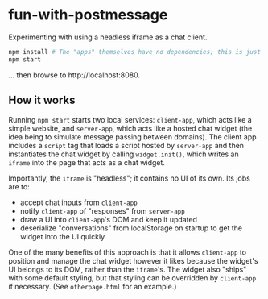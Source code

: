 # fun-with-postmessage

Experimenting with using a headless iframe as a chat client.

```bash
npm install # The "apps" themselves have no dependencies; this is just to host them locally.
npm start
```

... then browse to http://localhost:8080.

## How it works

Running `npm start` starts two local services: `client-app`, which acts like a simple website, and `server-app`, which acts like a hosted chat widget (the idea being to simulate message passing between domains). The client app includes a `script` tag that loads a script hosted by `server-app` and then instantiates the chat widget by calling `widget.init()`, which writes an `iframe` into the page that acts as a chat widget.

Importantly, the `iframe` is "headless"; it contains no UI of its own. Its jobs are to:

* accept chat inputs from `client-app`
* notify `client-app` of "responses" from `server-app`
* draw a UI into `client-app`'s DOM and keep it updated
* deserialize "conversations" from localStorage on startup to get the widget into the UI quickly

One of the many benefits of this approach is that it allows `client-app` to position and manage the chat widget however it likes because the widget's UI belongs to its DOM, rather than the `iframe`'s. The widget also "ships" with some default styling, but that styling can be overridden by `client-app` if necessary. (See `otherpage.html` for an example.)
